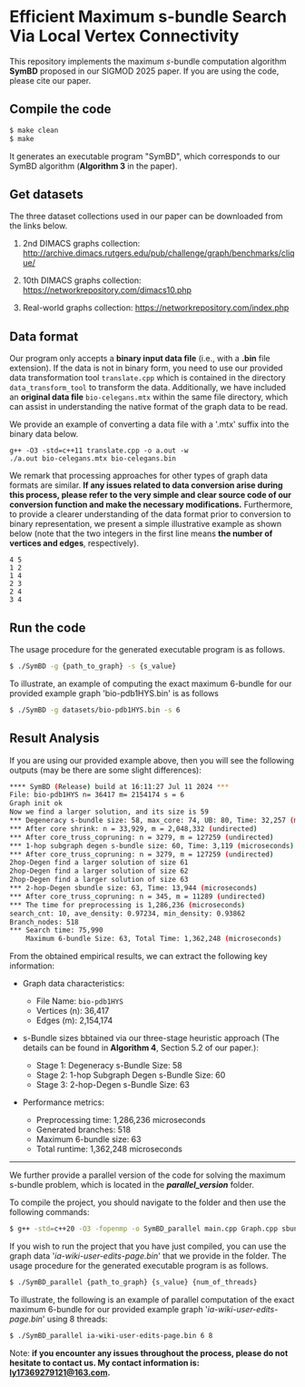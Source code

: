 # Efficient Maximum s-bundle Search Via Local Vertex Connectivity

This repository implements the maximum *s*-bundle computation algorithm **SymBD** proposed in our SIGMOD 2025 paper. If you are using the code, please cite our paper.


## Compile the code

```sh
$ make clean
$ make
```
It generates an executable program "SymBD", which corresponds to our SymBD algorithm (**Algorithm 3** in the paper).

## Get datasets
The three dataset collections used in our paper can be downloaded from the links below.

1. 2nd DIMACS graphs collection: http://archive.dimacs.rutgers.edu/pub/challenge/graph/benchmarks/clique/

2. 10th DIMACS graphs collection: https://networkrepository.com/dimacs10.php

3. Real-world graphs collection: https://networkrepository.com/index.php


## Data format
Our program only accepts a **binary input data file** (i.e., with a **.bin** file extension). If the data is not in binary form, you need to use our provided data transformation tool `translate.cpp` which is contained in the directory `data_transform_tool` to transform the data. Additionally, we have included an **original data file** `bio-celegans.mtx` within the same file directory, which can assist in understanding the native format of the graph data to be read.

We provide an example of converting a data file with a '.mtx' suffix into the binary data below. 

    g++ -O3 -std=c++11 translate.cpp -o a.out -w
    ./a.out bio-celegans.mtx bio-celegans.bin

We remark that processing approaches for other types of graph data formats are similar. **If any issues related to data conversion arise during this process, please refer to the very simple and clear source code of our conversion function and make the necessary modifications.** Furthermore, to provide a clearer understanding of the data format prior to conversion to binary representation, we present a simple illustrative example as shown below (note that the two integers in the first line means **the number of vertices and edges**, respectively).

    4 5
    1 2
    1 4
    2 3
    2 4
    3 4
    
## Run the code
The usage procedure for the generated executable program is as follows.
```sh
$ ./SymBD -g {path_to_graph} -s {s_value}
```

To illustrate, an example of computing the exact maximum 6-bundle for our provided example graph 'bio-pdb1HYS.bin' is as follows
```sh
$ ./SymBD -g datasets/bio-pdb1HYS.bin -s 6
```
## Result Analysis
If you are using our provided example above, then you will see the following outputs (may be there are some slight differences):
```sh
**** SymBD (Release) build at 16:11:27 Jul 11 2024 ***
File: bio-pdb1HYS n= 36417 m= 2154174 s = 6
Graph init ok
Now we find a larger solution, and its size is 59
*** Degeneracy s-bundle size: 58, max_core: 74, UB: 80, Time: 32,257 (microseconds)
*** After core shrink: n = 33,929, m = 2,048,332 (undirected)
*** After core_truss_copruning: n = 3279, m = 127259 (undirected)
*** 1-hop subgraph degen s-bundle size: 60, Time: 3,119 (microseconds)
*** After core_truss_copruning: n = 3279, m = 127259 (undirected)
2hop-Degen find a larger solution of size 61
2hop-Degen find a larger solution of size 62
2hop-Degen find a larger solution of size 63
*** 2-hop-Degen sbundle size: 63, Time: 13,944 (microseconds)
*** After core_truss_copruning: n = 345, m = 11289 (undirected)
*** The time for preprocessing is 1,286,236 (microseconds)
search_cnt: 10, ave_density: 0.97234, min_density: 0.93862
Branch_nodes: 518
*** Search time: 75,990
	Maximum 6-bundle Size: 63, Total Time: 1,362,248 (microseconds)
```
From the obtained empirical results, we can extract the following key information:

- Graph data characteristics:
  - File Name: `bio-pdb1HYS`
  - Vertices (n): 36,417
  - Edges (m): 2,154,174

- s-Bundle sizes bbtained via our three-stage heuristic approach (The details can be found in **Algorithm 4**, Section 5.2 of our paper.):
  - Stage 1: Degeneracy s-Bundle Size: 58
  - Stage 2: 1-hop Subgraph Degen s-Bundle Size: 60
  - Stage 3: 2-hop-Degen s-Bundle Size: 63

- Performance metrics:
  - Preprocessing time: 1,286,236 microseconds
  - Generated branches: 518
  - Maximum 6-bundle size: 63
  - Total runtime: 1,362,248 microseconds

---
We further provide a parallel version of the code for solving the maximum s-bundle problem, which is located in the ***parallel_version*** folder.

 To compile the project, you should navigate to the folder and then use the following commands:

```sh
$ g++ -std=c++20 -O3 -fopenmp -o SymBD_parallel main.cpp Graph.cpp sbundle_tool.cpp
```

If you wish to run the project that you have just compiled, you can use the graph data '*ia-wiki-user-edits-page.bin*' that we provide in the folder. The usage procedure for the generated executable program is as follows.
```sh
$ ./SymBD_parallel {path_to_graph} {s_value} {num_of_threads}
```

To illustrate, the following is an example of parallel computation of the exact maximum 6-bundle for our provided example graph '*ia-wiki-user-edits-page.bin*' using 8 threads:

```sh
$ ./SymBD_parallel ia-wiki-user-edits-page.bin 6 8
```

Note: **if you encounter any issues throughout the process, please do not hesitate to contact us. My contact information is: ly17369279121@163.com.**